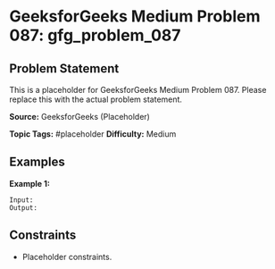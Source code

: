 # GeeksforGeeks Medium Problem 087: gfg_problem_087

## Problem Statement

This is a placeholder for GeeksforGeeks Medium Problem 087.
Please replace this with the actual problem statement.

**Source:** GeeksforGeeks (Placeholder)

**Topic Tags:** #placeholder
**Difficulty:** Medium

## Examples

**Example 1:**

```
Input:
Output:
```

## Constraints

- Placeholder constraints.
